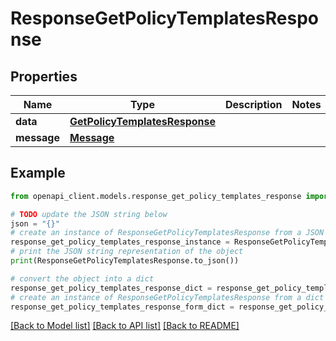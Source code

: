 # ResponseGetPolicyTemplatesResponse


## Properties

Name | Type | Description | Notes
------------ | ------------- | ------------- | -------------
**data** | [**GetPolicyTemplatesResponse**](GetPolicyTemplatesResponse.md) |  | 
**message** | [**Message**](Message.md) |  | 

## Example

```python
from openapi_client.models.response_get_policy_templates_response import ResponseGetPolicyTemplatesResponse

# TODO update the JSON string below
json = "{}"
# create an instance of ResponseGetPolicyTemplatesResponse from a JSON string
response_get_policy_templates_response_instance = ResponseGetPolicyTemplatesResponse.from_json(json)
# print the JSON string representation of the object
print(ResponseGetPolicyTemplatesResponse.to_json())

# convert the object into a dict
response_get_policy_templates_response_dict = response_get_policy_templates_response_instance.to_dict()
# create an instance of ResponseGetPolicyTemplatesResponse from a dict
response_get_policy_templates_response_form_dict = response_get_policy_templates_response.from_dict(response_get_policy_templates_response_dict)
```
[[Back to Model list]](../README.md#documentation-for-models) [[Back to API list]](../README.md#documentation-for-api-endpoints) [[Back to README]](../README.md)


